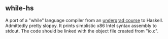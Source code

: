 ## while-hs

A port of a "while" language compiler from an [undergrad course](http://deva.web.elte.hu/fordprog.hu.html) to Haskell. Admittedly pretty sloppy. It prints simplistic x86 Intel syntax assembly to stdout. The code should be linked with the object file created from "io.c".
